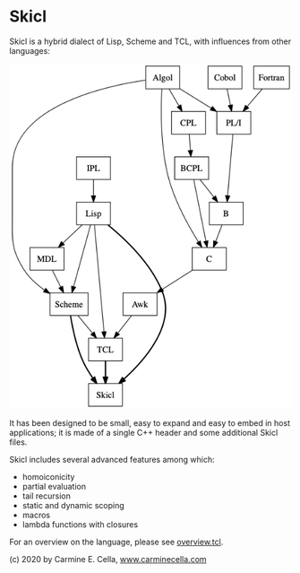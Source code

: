# Skicl

Skicl is a hybrid dialect of Lisp, Scheme and TCL, with influences from other languages: 

![Genealogy](docs/skicl_anchestors.png)

It has been designed to be small, easy to expand and easy to embed in host applications; it is made of a single C++ header and some additional Skicl files.

Skicl includes several advanced features among which:

* homoiconicity
* partial evaluation
* tail recursion
* static and dynamic scoping
* macros
* lambda functions with closures

For an overview on the language, please see [overview.tcl](examples/overview.tcl).

(c) 2020 by Carmine E. Cella, www.carminecella.com
